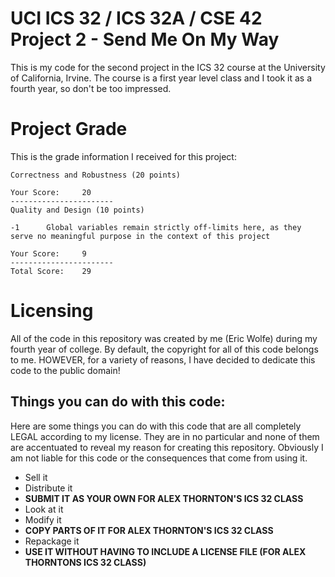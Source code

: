# UCI ICS 32 / ICS 32A / CSE 42 Project 2 - Send Me On My Way

This is my code for the second project in the ICS 32 course at the University of California, Irvine. 
The course is a first year level class and I took it as a fourth year, so don't be too impressed.

# Project Grade

This is the grade information I received for this project:

    Correctness and Robustness (20 points)
    
    Your Score:     20
    -----------------------
    Quality and Design (10 points)
    
    -1      Global variables remain strictly off-limits here, as they serve no meaningful purpose in the context of this project
    
    Your Score:     9
    -----------------------
    Total Score:    29
 

# Licensing

All of the code in this repository was created by me (Eric Wolfe) during my fourth year of college. 
By default, the copyright for all of this code belongs to me. HOWEVER, for a variety of reasons, I have decided to dedicate this code to the public domain!


## Things you can do with this code:
Here are some things you can do with this code that are all completely LEGAL according to my license. 
They are in no particular and none of them are accentuated to reveal my reason for creating this repository. 
Obviously I am not liable for this code or the consequences that come from using it.

* Sell it
* Distribute it
* **SUBMIT IT AS YOUR OWN FOR ALEX THORNTON'S ICS 32 CLASS**
* Look at it
* Modify it
* **COPY PARTS OF IT FOR ALEX THORNTON'S ICS 32 CLASS**
* Repackage it
* **USE IT WITHOUT HAVING TO INCLUDE A LICENSE FILE (FOR ALEX THORNTONS ICS 32 CLASS)**

